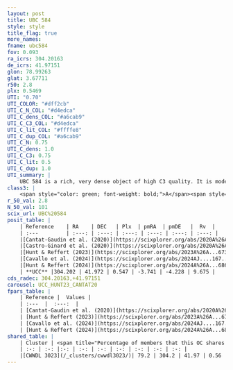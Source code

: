 ```yaml
---
layout: post
title: UBC 584
style: style
title_flag: true
more_names: 
fname: ubc584
fov: 0.093
ra_icrs: 304.20163
de_icrs: 41.97151
glon: 78.99263
glat: 3.67711
r50: 2.8
plx: 0.5469
UTI: "0.70"
UTI_COLOR: "#dff2cb"
UTI_C_N_COL: "#d4edca"
UTI_C_dens_COL: "#a6cab9"
UTI_C_C3_COL: "#d4edca"
UTI_C_lit_COL: "#ffffe8"
UTI_C_dup_COL: "#a6cab9"
UTI_C_N: 0.75
UTI_C_dens: 1.0
UTI_C_C3: 0.75
UTI_C_lit: 0.5
UTI_C_dup: 1.0
UTI_summary: |
    UBC 584 is a rich, very dense object of high C3 quality. It is moderately studied in the literature. This object shares a large percentage of members with a later reported entry.
class3: |
    <span style="color: green; font-weight: bold;">A</span><span style="color: #FFC300; font-weight: bold;">B</span>
r_50_val: 2.8
N_50_val: 101
scix_url: UBC%20584
posit_table: |
    | Reference    | RA    | DEC   | Plx  | pmRA  | pmDE   |  Rv  |
    | :---         | :---: | :---: | :---: | :---: | :---: | :---: |
    |[Cantat-Gaudin et al. (2020)](https://scixplorer.org/abs/2020A%26A...640A...1C) | 304.213 | 41.983 | 0.54 | -3.678 | -4.135 | -- |
    |[Castro-Ginard et al. (2020)](https://scixplorer.org/abs/2020A%26A...635A..45C) | 304.223 | 41.977 | 0.543 | -3.687 | -4.137 | -- |
    |[Hunt & Reffert (2023)](https://scixplorer.org/abs/2023A%26A...673A.114H) | 304.21 | 41.969 | 0.559 | -3.745 | -4.295 | 3.802 |
    |[Cavallo et al. (2024)](https://scixplorer.org/abs/2024AJ....167...12C) | 304.23 | 41.934 | 0.565 | -- | -- | -- |
    |[Hunt & Reffert (2024)](https://scixplorer.org/abs/2024A%26A...686A..42H) | 304.21 | 41.969 | 0.559 | -3.745 | -4.295 | 3.802 |
    | **UCC** |304.202 | 41.972 | 0.547 | -3.741 | -4.228 | 9.675 | 
cds_radec: 304.20163,+41.97151
carousel: UCC_HUNT23_CANTAT20
fpars_table: |
    | Reference |  Values |
    | :---  |  :---:  |
    | [Cantat-Gaudin et al. (2020)](https://scixplorer.org/abs/2020A%26A...640A...1C) | `AVNN=2.7, DMNN=11.12, AgeNN=7.15` |
    | [Hunt & Reffert (2023)](https://scixplorer.org/abs/2023A%26A...673A.114H) | `AV50=2.975, diffAV50=2.493, MOD50=11.121, logAge50=6.462` |
    | [Cavallo et al. (2024)](https://scixplorer.org/abs/2024AJ....167...12C) | `AV50=2.78, dMod50=10.99, logAge50=6.87, [Fe/H]50=-0.12` |
    | [Hunt & Reffert (2024)](https://scixplorer.org/abs/2024A%26A...686A..42H) | `MassJ=469.449` |
shared_table: |
    | Cluster | <span title="Percentage of members that this OC shares with the ones listed">%</span>   | RA   | DEC   | Plx   | pmRA  | pmDE  | Rv | UTI |
    | :-: | :-: |:-: | :-: | :-: | :-: | :-: | :-: | :-: |
    |[CWWDL 3023](/_clusters/cwwdl3023/)| 79.2 | 304.2 | 41.97 | 0.56 | -3.77 | -4.25 | 9.67 |0.05 |
---
```

